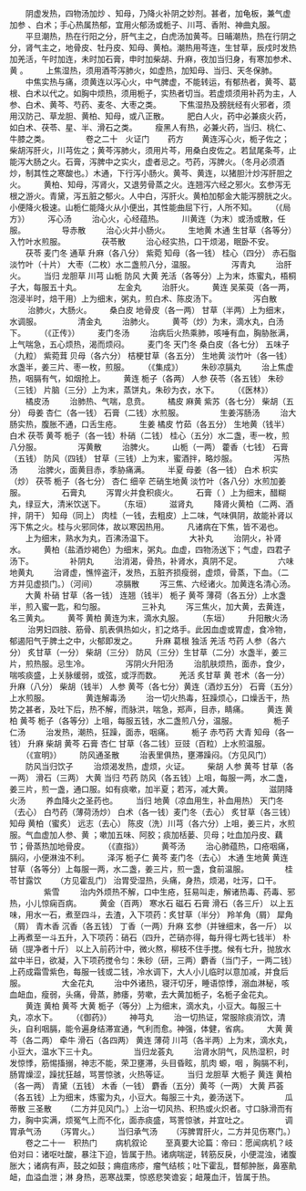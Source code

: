<!-- { "loadSidebar": true } -->
　　阴虚发热，四物汤加炒 、知母，乃降火补阴之妙剂。甚者，加龟板，兼气虚加参 、白术；手心热属热郁，宜用火郁汤或栀子、川芎、香附、神曲丸服。
　　平旦潮热，热在行阳之分，肝气主之，白虎汤加黄芩。日晡潮热，热在行阴之分，肾气主之，地骨皮、牡丹皮、知母、黄柏。潮热用芩连，生甘草，辰戍时发热加羌活，午时加连，未时加石膏，申时加柴胡、升麻，夜加当归身，有寒加参术、黄 。
　　上焦湿热，须用酒芩泻肺火，如虚热，加知母、当归、天冬保肺。
　　中焦实热与痛，须黄连以泻心火，中气脾虚，不能转运，有郁热者，黄芩、葛根、白术以代之。如胸中烦热，须用栀子，实热者切当。若虚烦须用补药为主，人参、白术、黄芩、芍药、麦冬、大枣之类。
　　下焦湿热及膀胱经有火邪者，须用汉防己、草龙胆、黄柏、知母，或八正散。
　　肥白人火，药中必兼痰火药，如白术、茯苓、星、半、滑石之类。
　　瘦黑人有热，必兼火药，当归、桃仁、牛膝之类。
　　
　　卷之二十　火证门
　　药方
　　黄连泻心火，栀子佐之；柴胡泻肝火，川芎佐之；黄芩泻肺火，须用片芩，用桑白皮佐之。若鼠尾条芩，止能泻大肠之火。石膏，泻脾中之实火，虚者忌之。芍药，泻脾火。（冬月必须酒炒，制其性之寒酸也。）木通，下行泻小肠火。黄芩、黄连，以猪胆汁炒泻肝胆之火。
　　黄柏、知母，泻肾火，又退劳骨蒸之火。连翘泻六经之邪火。玄参泻无根之游火。青黛，泻五脏之郁火。人中白，泻肝火。黄柏加郁金大能泻膀胱之火。小便降火极速。山栀仁能降火从小便出，其性能曲屈下行，人所不知。
　　（《局方》）
　　泻心汤
　　 治心火，心经蕴热。
　　川黄连（为末）或汤或散，任服。
　　
　　导赤散
　　 治心火并小肠火。
　　生地黄 木通 生甘草（各等分）入竹叶水煎服。
　　
　　茯苓散
　　 治心经实热，口干烦渴，眠卧不安。
　　茯苓 麦门冬 通草 升麻（各八分） 紫菀 知母（各一钱） 桂心（四分） 赤石脂淡竹叶（十片） 大枣（二枚）水二盏煎八分，温服。
　　
　　泻青丸
　　 治肝火。
　　当归 龙胆草 川芎 山栀 防风 大黄 羌活（各等分）上为末，炼蜜丸，梧桐子大，每服五十丸。
　　
　　左金丸
　　 治肝火。
　　黄连 吴茱萸（各一两，泡浸半时，焙干用）上为细末，粥丸，煎白术、陈皮汤下。
　　
　　泻白散
　　 治肺火，大肠火。
　　桑白皮 地骨皮（各一两） 甘草（半两）上为细末，水调服。
　　
　　清金丸
　　 治肺火。
　　黄芩（炒）为末，滴水丸，白汤下。
　　（《正传》）
　　麦门冬汤
　　 治病后火热乘肺，咳唾有血，胸胁胀满，上气喘急，五心烦热，渴而烦闷。
　　麦门冬 天门冬 桑白皮（各七分） 五味子（九粒） 紫菀茸 贝母（各六分） 桔梗甘草（各五分） 生地黄 淡竹叶（各一钱）水盏半，姜三片、枣一枚，煎服。
　　（《集成》）
　　朱砂凉膈丸
　　 治上焦虚热，咽膈有气，如烟抢上。
　　黄连 栀子（各两） 人参 茯苓（各五钱） 朱砂（三钱） 片脑（三分）上为末，蒸饼丸，朱砂为衣，水下。
　　（《医林》）
　　橘皮汤
　　 治肺热、气喘，息贲。
　　橘皮 麻黄 紫苏（各七分） 柴胡（五分） 母姜 杏仁（各一钱） 石膏（二钱）水煎服。
　　
　　生姜泻肠汤
　　 治大肠实热，腹胀不通，口舌生疮。
　　生姜 橘皮 竹茹（各五分） 生地黄（钱半） 白术 茯苓 黄芩 栀子（各一钱）朴硝（二钱） 桂心（五分）水二盏，枣一枚，煎八分服。
　　
　　泻黄散
　　 治脾火。
　　山栀（一两） 藿香（七钱） 石膏（五钱） 防风（四钱） 甘草（三钱）上为末，蜜酒拌，略炒服。
　　
　　泻热汤
　　 治脾火，面黄目赤，季胁痛满。
　　半夏 母姜（各一钱） 白术 枳实（炒） 茯苓 栀子（各七分） 杏仁 细辛 芒硝生地黄 淡竹叶（各八分）水煎加姜服。
　　
　　石膏丸
　　 泻胃火并食积痰火。
　　石膏（ ）上为细末，醋糊丸，绿豆大，清米饮送下。
　　（东垣）
　　滋肾丸
　　 降肾火黄柏（二两、酒拌，阴干） 知母（同上） 肉桂（一钱，去粗皮）上二味，气味俱阴，故能补肾以泻下焦之火。桂与火邪同体，故以寒因热用。
　　凡诸病在下焦，皆不渴也。
　　上为细末，熟水为丸，百沸汤温下。
　　
　　大补丸
　　 治阴火，补肾水。
　　黄柏（盐酒炒褐色）为细末，粥丸。血虚，四物汤送下；气虚，四君子汤下。
　　
　　补阴丸
　　 治消渴，骨热，补肾水，真阴不足。
　　
　　六味地黄丸
　　 治肾虚，憔悴盗汗，发热，五脏齐损瘦弱，虚烦，骨蒸，下血。（二方并见虚损门。）（河间）
　　凉膈散
　　 泻三焦、六经诸火。加黄连名清心汤。
　　大黄 朴硝 甘草（各一钱） 连翘（钱半） 栀子 黄芩 薄荷（各五分）上水盏半，煎入蜜一匙，和匀服。
　　
　　三补丸
　　 泻三焦火，加大黄，去黄连，名三黄丸。
　　黄芩 黄柏 黄连为末，滴水丸服。
　　（东垣）
　　升阳散火汤
　　 治男妇四肢、筋骨、肌表俱热如火，扪之烙手。此因血虚或胃虚，食冷物，郁遏阳气于脾土之中，火郁即发之。
　　升麻 葛根 独活 羌活 芍药 人参（各六分） 炙甘草（一分） 柴胡（三分） 防风（三分）生甘草（二分）水盏半，姜三片，煎热服。忌生冷。
　　
　　泻阴火升阳汤
　　 治肌肤烦热，面赤，食少，喘咳痰盛，上关脉缓弱，或弦，或浮而数。
　　羌活 炙甘草 黄 苍术（各一分） 升麻（八分） 柴胡（钱半） 人参 黄芩（各七分）黄连（酒炒五分） 石膏（五分）上水煎服。
　　
　　黄连解毒汤
　　 治一切火热毒，狂躁烦心，口燥舌干，热势之甚者，及吐下后，热不解，而脉洪，喘急，郑声，目赤，睛痛。
　　黄连 黄柏 黄芩 栀子（各等分）上咀，每服五钱，水二盏煎八分，温服。
　　
　　栀子仁汤
　　 治发热，潮热，狂躁，面赤，咽痛。
　　栀子 赤芍药 大青 知母（各一钱） 升麻 柴胡 黄芩 石膏 杏仁 甘草（各二钱）豆豉（百粒）上水煎温服。
　　（《宣明》）
　　防风通圣散
　　 治表里俱热，壅滞躁闷。（方见风门）
　　防风当归饮子
　　 治烦渴发热，虚烦，火证。
　　柴胡 人参 黄芩 甘草（各一两） 滑石（三两） 大黄 当归 芍药 防风（各五钱）上咀，每服一两，水二盏，姜三片，煎一盏，通口服。如有痰嗽，加半夏；若泻，减大黄。
　　
　　滋阴降火汤
　　 养血降火之圣药也。
　　当归 地黄（凉血用生，补血用热） 天门冬（去心） 白芍药（薄荷汤炒） 白术（各一钱）麦门冬（去心） 炙甘草（各三钱） 知母 黄柏（蜜炙） 远志（去心） 陈皮（洗）川芎（各六分）上咀，姜三片，水煎服。气血虚加人参、黄 ；嗽加五味、阿胶；痰加栝蒌、贝母；吐血加丹皮、藕节；骨蒸热加地骨皮。
　　（《直指》）
　　黄芩汤
　　 治心肺蕴热，口疮咽痛，膈闷，小便淋浊不利。
　　泽泻 栀子仁 黄芩 麦门冬（去心） 木通 生地黄 黄连 甘草（各等分）上每服一两，水二盏，姜三片，煎一盏，食前温服。
　　
　　桂苓甘露饮
　　（方见霍乱门） 治胃受湿热，头痛，身热，烦渴，吐泻，口干。
　　
　　紫雪
　　 治内外烦热不解，口中生疮，狂易叫走，解诸热毒、药毒、邪热，小儿惊痫百病。
　　黄金（百两） 寒水石 磁石 石膏 滑石（各三斤） 以上五味，用水一石，煮至四斗，去渣，入下项药：炙甘草（半分） 羚羊角（屑） 犀角（屑） 青木香 沉香（各五钱） 丁香（一两）升麻 玄参（并锉细末，各一斤） 以上再煮至一斗五升，入下项药：硝石（四升，芒硝亦得，每升得七两七钱半） 朴硝（提净者十斤） 以上入前药汁中，微火熬，柳枝不住手搅。候有七升，抛放水盆中半日，欲凝，入下项药搅令匀：朱砂（研，三两）麝香（当门子，一两二钱）上药成霜雪紫色，每服一钱或二钱，冷水调下，大人小儿临时以意加减，并食后服。
　　
　　大金花丸
　　 治中外诸热，寝汗切牙，睡语惊悸，溺血淋秘，咳血衄血，瘦弱，头痛，骨蒸，肺痿，劳嗽，去大黄加栀子，名栀子金花丸。
　　黄连 黄柏 黄芩 大黄 栀子（等分）上为细末，滴水丸，小豆大。每服三十丸，凉水下。
　　（《御药》）
　　神芎丸
　　 治一切热证，常服除痰消饮，清头，自利咽膈，能令遍身结滞宣通，气利而愈。神强，体健，省病。
　　大黄 黄芩（各二两） 牵牛 滑石（各四两） 黄连 薄荷 川芎（各半两）上为末，滴水丸，小豆大，温水下三十丸。
　　
　　当归龙荟丸
　　 治肾水阴气，风热湿积，时发惊悸，筋惕搐搦，神志不能，荣卫壅滞，头目昏眩，肌肉 螈，咽 ，胸膈不利，肠胃燥涩，躁扰狂越，骂詈惊骇，火热等证。
　　当归 龙胆草 大栀子 黄连 黄柏（各一两） 青黛（五钱） 木香（一钱） 麝香（五分）黄芩（一两） 大黄 芦荟（各五钱）上为细末，炼蜜为丸，小豆大。每服三十丸，姜汤送下。
　　
　　瓜蒂散 三圣散
　　（二方并见风门。）上治一切风热、积热或火炽者。寸口脉滑而有力，胸中实满，烦冤气上而不化，面赤痰盛，骂詈惊骇，并宜吐之。
　　
　　调胃承气汤
　　（泻胃火。）
　　当归承气汤
　　（泻脾胃肝火，二方并见伤寒门。）
　　卷之二十一　积热门
　　病机叙论
　　至真要大论篇：帝曰：愿闻病机？岐伯对曰：诸呕吐酸，暴注下迫，皆属于热。诸病喘逆，转筋反戾，小便混浊，诸腹胀大；诸病有声，鼓之如鼓；痈疽疡疹，瘤气结核；吐下霍乱，瞀郁肿胀，鼻塞鼽衄，血溢血泄；淋 身热，恶寒战栗，惊惑悲笑谵妄；衄蔑血汗，皆属于热。
